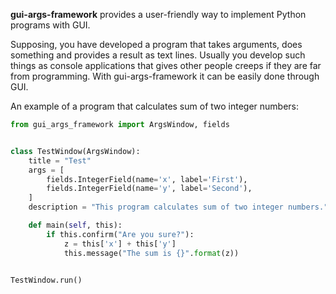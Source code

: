 **gui-args-framework** provides a user-friendly way to implement Python programs with GUI.

Supposing, you have developed a program that takes arguments, does something and provides a result as text lines.
Usually you develop such things as console applications that gives other people creeps if they are far from programming.
With gui-args-framework it can be easily done through GUI.

An example of a program that calculates sum of two integer numbers:

```python
from gui_args_framework import ArgsWindow, fields


class TestWindow(ArgsWindow):
    title = "Test"
    args = [
        fields.IntegerField(name='x', label='First'),
        fields.IntegerField(name='y', label='Second'),
    ]
    description = "This program calculates sum of two integer numbers."

    def main(self, this):
        if this.confirm("Are you sure?"):
            z = this['x'] + this['y']
            this.message("The sum is {}".format(z))


TestWindow.run()
```

